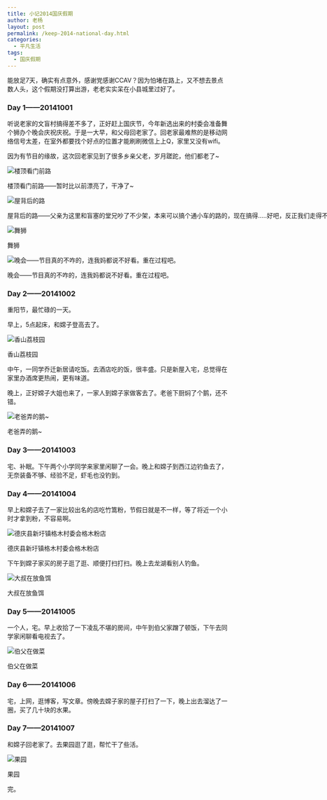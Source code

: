 ```yaml
---
title: 小记2014国庆假期
author: 老杨
layout: post
permalink: /keep-2014-national-day.html
categories:
  - 平凡生活
tags:
  - 国庆假期
---
```

能放足7天，确实有点意外，感谢党感谢CCAV？因为怕堵在路上，又不想去景点数人头，这个假期没打算出游，老老实实呆在小县城里过好了。  


### Day 1——20141001

听说老家的文盲村搞得差不多了，正好赶上国庆节，今年新选出来的村委会准备舞个狮办个晚会庆祝庆祝。于是一大早，和父母回老家了。回老家最难熬的是移动网络信号太差，在室外都要找个好点的位置才能刷刷微信上上Q，家里又没有wifi。

因为有节目的缘故，这次回老家见到了很多乡亲父老，岁月蹉跎，他们都老了~

<div style="width: 1610px" class="wp-caption aligncenter">
  <img src="http://cyhour.com/wp-content/uploads/2014/10/20141001-loudingwaikan.jpg" alt="楼顶看门前路" />
  
  <p class="wp-caption-text">
    楼顶看门前路——暂时比以前漂亮了，干净了~
  </p>
</div>

<div style="width: 1610px" class="wp-caption alignnone">
  <img src="http://cyhour.com/wp-content/uploads/2014/10/20141001-beihou.jpg" alt="屋背后的路" />
  
  <p class="wp-caption-text">
    屋背后的路——父亲为这里和盲塞的堂兄吵了不少架，本来可以搞个通小车的路的，现在搞得.....好吧，反正我们走得不多。路基搞得渣渣的，又是豆腐渣工程，不知道能光鲜多久。
  </p>
</div>

<div style="width: 1610px" class="wp-caption alignnone">
  <img src="http://cyhour.com/wp-content/uploads/2014/10/20141001-wushi.jpg" alt="舞狮" />
  
  <p class="wp-caption-text">
    舞狮
  </p>
</div>

<div style="width: 970px" class="wp-caption alignnone">
  <img src="http://cyhour.com/wp-content/uploads/2014/10/20141001-wanhui.jpg" alt="晚会——节目真的不咋的，连我妈都说不好看。重在过程吧。" />
  
  <p class="wp-caption-text">
    晚会——节目真的不咋的，连我妈都说不好看。重在过程吧。
  </p>
</div>

### Day 2——20141002

重阳节，最忙碌的一天。

早上，5点起床，和嫦子登高去了。  


<div style="width: 970px" class="wp-caption alignnone">
  <img src="http://cyhour.com/wp-content/uploads/2014/10/20141002-dengshan.jpg" alt="香山荔枝园" />
  
  <p class="wp-caption-text">
    香山荔枝园
  </p>
</div>

中午，一同学乔迁新居请吃饭。去酒店吃的饭，很丰盛。只是新屋入宅，总觉得在家里办酒席更热闹，更有味道。

晚上，正好嫦子大姐也来了，一家人到嫦子家做客去了。老爸下厨焖了个鹅，还不错。  


<div style="width: 970px" class="wp-caption alignnone">
  <img src="http://cyhour.com/wp-content/uploads/2014/10/20141002-ee.jpg" alt="老爸弄的鹅~" />
  
  <p class="wp-caption-text">
    老爸弄的鹅~
  </p>
</div>

### Day 3——20141003

宅、补眠。下午两个小学同学来家里闲聊了一会。晚上和嫦子到西江边钓鱼去了，无奈装备不够、经验不足，虾毛也没钓到。

### Day 4——20141004

早上和嫦子去了一家比较出名的店吃竹篙粉，节假日就是不一样，等了将近一个小时才拿到粉，不容易啊。  


<div style="width: 1196px" class="wp-caption alignnone">
  <img src="http://cyhour.com/wp-content/uploads/2014/10/20141004-gemufendian.jpg" alt="德庆县新圩镇格木村委会格木粉店" />
  
  <p class="wp-caption-text">
    德庆县新圩镇格木村委会格木粉店
  </p>
</div>

下午到嫦子家买的房子逛了逛、顺便打扫打扫。晚上去龙湖看别人钓鱼。  


<div style="width: 970px" class="wp-caption alignnone">
  <img src="http://cyhour.com/wp-content/uploads/2014/10/20141004-longhudiaoyu.jpg" alt="大叔在放鱼饵" />
  
  <p class="wp-caption-text">
    大叔在放鱼饵
  </p>
</div>

### Day 5——20141005

一个人，宅。早上收拾了一下凌乱不堪的房间，中午到伯父家蹭了顿饭，下午去同学家闲聊看电视去了。  


<div style="width: 970px" class="wp-caption alignnone">
  <img src="http://cyhour.com/wp-content/uploads/2014/10/20141005-bofu.jpg" alt="伯父在做菜" />
  
  <p class="wp-caption-text">
    伯父在做菜
  </p>
</div>

### Day 6——20141006

宅，上网，逛博客，写文章。傍晚去嫦子家的屋子打扫了一下，晚上出去溜达了一圈，买了几十块的水果。

### Day 7——20141007

和嫦子回老家了。去果园逛了逛，帮忙干了些活。

<div style="width: 970px" class="wp-caption aligncenter">
  <img src="http://cyhour.com/wp-content/uploads/2014/10/20141007-guoyuan.jpg" alt="果园" />
  
  <p class="wp-caption-text">
    果园
  </p>
</div>

完。